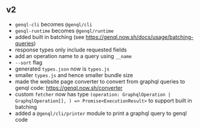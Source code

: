 ## v2

-   `genql-cli` becomes `@genql/cli`
-   `genql-runtime` becomes `@genql/runtime`
-   added built in batching (see https://genql.now.sh/docs/usage/batching-queries)
-   response types only include requested fields
-   add an operation name to a query using `__name`
-   `--sort` flag
-   generated `types.json` now is `types.js`
-   smaller `types.js` and hence smaller bundle size
-   made the website page converter to convert from graphql queries to genql code: https://genql.now.sh/converter
-   custom `fetcher` now has type `(operation: GraphqlOperation | GraphqlOperation[], ) => Promise<ExecutionResult>` to support built in batching
-   added a `@genql/cli/printer` module to print a graphql query to genql code
